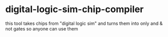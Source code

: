# digital-logic-sim-chip-compiler
this tool takes chips from "digital logic sim" and turns them into only and &amp; not gates so anyone can use them
